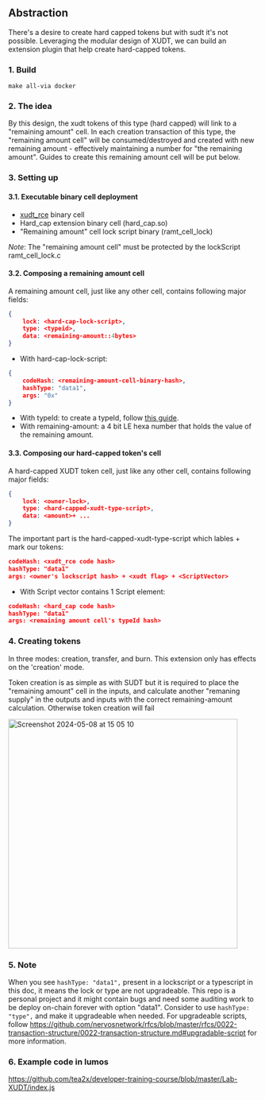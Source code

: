 ## Abstraction
There's a desire to create hard capped tokens but with sudt it's not possible. Leveraging the modular design of XUDT, we can build an extension plugin that help create hard-capped tokens.

### 1. Build

`make all-via docker`

### 2. The idea
By this design, the xudt tokens of this type (hard capped) will link to a "remaining amount" cell. In each creation transaction of this type, the "remaining amount cell" will be consumed/destroyed and created with new remaining amount - effectively maintaining a number for "the remaining amount". Guides to create this remaining amount cell will be put below.

### 3. Setting up
#### 3.1. Executable binary cell deployment
- [xudt_rce](https://github.com/nervosnetwork/ckb-production-scripts/blob/master/c/xudt_rce.c) binary cell
- Hard_cap extension binary cell (hard_cap.so)
- "Remaining amount" cell lock script binary (ramt_cell_lock)

*Note*: The "remaining amount cell" must be protected by the lockScript ramt_cell_lock.c

#### 3.2. Composing a remaining amount cell
A remaining amount cell, just like any other cell, contains following major fields:
```json
{
    lock: <hard-cap-lock-script>,
    type: <typeid>,
    data: <remaining-amount::4bytes>
}
```
- With hard-cap-lock-script:
```json
{
    codeHash: <remaining-amount-cell-binary-hash>,
    hashType: "data1",
    args: "0x"
}
```
- With typeId: to create a typeId, follow [this guide](https://github.com/nervosnetwork/rfcs/blob/master/rfcs/0022-transaction-structure/0022-transaction-structure.md#type-id).
- With remaining-amount: a 4 bit LE hexa number that holds the value of the remaining amount.

#### 3.3. Composing our hard-capped token's cell
A hard-capped XUDT token cell, just like any other cell, contains following major fields:

```json
{
    lock: <owner-lock>,
    type: <hard-capped-xudt-type-script>,
    data: <amount>+ ...
}
```

The important part is the hard-capped-xudt-type-script which lables + mark our tokens:
```json
codeHash: <xudt_rce code hash>
hashType: "data1"
args: <owner's lockscript hash> + <xudt flag> + <ScriptVector>
```

- With Script vector contains 1 Script element:
```json
codeHash: <hard_cap code hash>
hashType: "data1"
args: <remaining amount cell's typeId hash>
```

### 4. Creating tokens
In three modes: creation, transfer, and burn. This extension only has effects on the 'creation' mode.

Token creation is as simple as with SUDT but it is required to place the "remaining amount" cell in the inputs, and calculate another "remaning supply" in the outputs and inputs with the correct remaining-amount calculation. Otherwise token creation will fail

<img width="462" alt="Screenshot 2024-05-08 at 15 05 10" src="https://github.com/tea2x/ckb-xudt-extension-plugins/assets/70423834/16a2d9aa-ddfb-485a-975a-55866f49bf98">

### 5. Note
When you see `hashType: "data1",` present in a lockscript or a typescript in this doc, it means the lock or type are not upgradeable. This repo is a personal project and it might contain bugs and need some auditing work to be deploy on-chain forever with option "data1". Consider to use `hashType: "type",` and make it upgradeable when needed. For upgradeable scripts, follow https://github.com/nervosnetwork/rfcs/blob/master/rfcs/0022-transaction-structure/0022-transaction-structure.md#upgradable-script for more information. 

### 6. Example code in lumos
https://github.com/tea2x/developer-training-course/blob/master/Lab-XUDT/index.js
